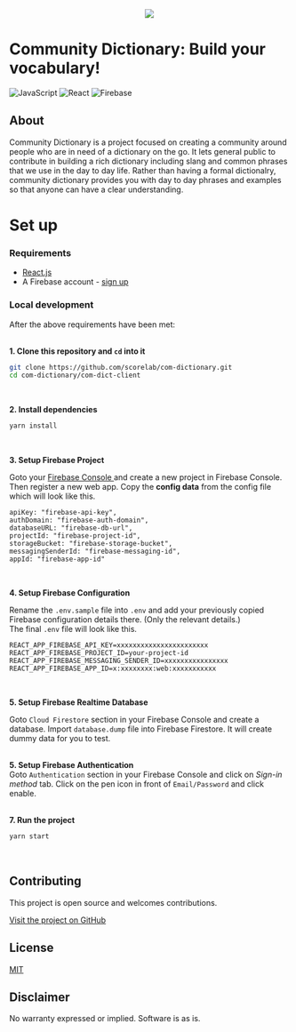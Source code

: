 <center>
<img src="https://i.imgur.com/LMQFcsR.png">
</center>

# Community Dictionary: Build your vocabulary!

<img alt="JavaScript" src="https://img.shields.io/badge/javascript%20-%23323330.svg?&style=for-the-badge&logo=javascript&logoColor=%23F7DF1E"/> 
<img alt="React" src="https://img.shields.io/badge/react%20-%2320232a.svg?&style=for-the-badge&logo=react&logoColor=%2361DAFB"/> 
<img alt="Firebase" src="https://img.shields.io/badge/firebase%20-%23039BE5.svg?&style=for-the-badge&logo=firebase"/>

## About

Community Dictionary is a project focused on creating a community around people who are in need of a dictionary on the go. It lets general public to contribute in building a rich dictionary including slang and common phrases that we use in the day to day life. Rather than having a formal dictionalry, community dictionary provides you with day to day phrases and examples so that anyone can have a clear understanding.


# Set up


### Requirements

- [React.js](https://reactjs.org/docs/getting-started.html)
- A Firebase account - [sign up](https://console.firebase.google.com/)


### Local development

After the above requirements have been met: 
<br><br>

<b>1. Clone this repository and `cd` into it</b>

```bash
git clone https://github.com/scorelab/com-dictionary.git
cd com-dictionary/com-dict-client
```
<br>

<b>2. Install dependencies</b>

```bash
yarn install
```
<br>

<b>3. Setup Firebase Project</b>

Goto your <a href="">Firebase Console </a>and create a new project in Firebase Console. Then register a new web app.
Copy the **config data** from the config file which will look like this.
```
apiKey: "firebase-api-key",
authDomain: "firebase-auth-domain",
databaseURL: "firebase-db-url",
projectId: "firebase-project-id",
storageBucket: "firebase-storage-bucket",
messagingSenderId: "firebase-messaging-id",
appId: "firebase-app-id"
```
<br>

<b>4. Setup Firebase Configuration</b>

Rename the `.env.sample` file into `.env` and add your previously copied Firebase configuration details there. (Only the relevant details.)
<br>
The final `.env` file will look like this.
<br>
```
REACT_APP_FIREBASE_API_KEY=xxxxxxxxxxxxxxxxxxxxxxx
REACT_APP_FIREBASE_PROJECT_ID=your-project-id
REACT_APP_FIREBASE_MESSAGING_SENDER_ID=xxxxxxxxxxxxxxxx
REACT_APP_FIREBASE_APP_ID=x:xxxxxxxx:web:xxxxxxxxxxx
```
<br>

<b>5. Setup Firebase Realtime Database</b>

Goto `Cloud Firestore` section in your Firebase Console and create a database. Import `database.dump` file into Firebase Firestore. It will create dummy data for you to test.
<br>
<br>

<b>5. Setup Firebase Authentication</b>
<br>
Goto `Authentication` section in your Firebase Console and click on *Sign-in method* tab. Click on the pen icon in front of `Email/Password` and click enable.
<br>
<br>

<b>7. Run the project </b>

```bash
yarn start
```
<br>



## Contributing

This project is open source and welcomes contributions. 

[Visit the project on GitHub](https://github.com/scorelab/com-dictionary)

## License

[MIT](http://www.opensource.org/licenses/mit-license.html)

## Disclaimer

No warranty expressed or implied. Software is as is.